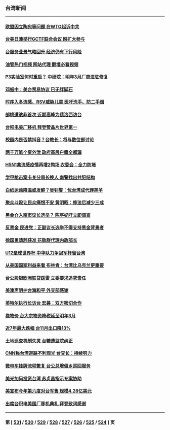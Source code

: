 ### 台湾新闻
---
#### [欧盟因立陶宛等问题 在WTO起诉中共](../../pages/ncid1349361/n13880268.md?12080045) 
#### [台美日澳举行GCTF联合会议 盼扩大参与](../../pages/ncid1349361/n13880053.md?12080045) 
#### [台服务业景气略回升 经济仍有下行风险](../../pages/ncid1349361/n13880280.md?12080045) 
#### [油管热门视频 网站代理 翻墙必看视频](http://138.2.39.72:81/youtube.html?epic-marker?12080045)
#### [P3实验室何时重启？ 中研院：明年3月厂商进驻修复](../../pages/ncid1349361/n13880279.md?12080045) 
#### [邓振中：美台贸易协议 已无绊脚石](../../pages/ncid1349361/n13880264.md?12080045) 
#### [时序入冬流感、RSV威胁儿童 医吁洗手、防二手烟](../../pages/ncid1349361/n13880284.md?12080045) 
#### [部桃遭骇非首次 近期高峰为裴洛西访台](../../pages/ncid1349361/n13880275.md?12080045) 
#### [台积电美厂移机 拜登赞晶片世界第一](../../pages/ncid1349361/n13880259.md?12080045) 
#### [校园内是否禁抖音？台教长：将与数位部讨论](../../pages/ncid1349361/n13880283.md?12080045) 
#### [两千万笔个资外泄 政府高层户籍全都漏](../../pages/ncid1349361/n13880272.md?12080045) 
#### [H5N1禽流感疫情再增2鸭场 农委会：全力防堵](../../pages/ncid1349361/n13880273.md?12080045) 
#### [学甲枪击案卡关分局长换人 南警找出共犯结构](../../pages/ncid1349361/n13880232.md?12080045) 
#### [白纸运动降温或发酵？吴钊燮：忧台湾成代罪羔羊](../../pages/ncid1349361/n13880229.md?12080045) 
#### [聚众斗殴让民众痛恨不安 黄明昭：修法后减少三成](../../pages/ncid1349361/n13880236.md?12080045) 
#### [黑金介入南市议长选举？ 陈亭妃吁立即调查](../../pages/ncid1349361/n13880235.md?12080045) 
#### [反黑金 民进党：正副议长选举不得支持黑金背景者](../../pages/ncid1349361/n13880238.md?12080045) 
#### [徐国勇请辞获准 花敬群代理内政部长](../../pages/ncid1349361/n13880230.md?12080045) 
#### [U12垒球世界杯 中华队力争冠军杯留台湾](../../pages/ncid1349361/n13880126.md?12080045) 
#### [从美国国家利益来看 布林肯：台湾比乌克兰更重要](../../pages/ncid1349361/n13880218.md?12080045) 
#### [台公股银欧洲联贷踩雷 立委要求追究责任](../../pages/ncid1349361/n13880206.md?12080045) 
#### [美澳声明护台海和平 外交部感谢](../../pages/ncid1349361/n13880214.md?12080045) 
#### [英特尔执行长访台 宏碁：双方密切合作](../../pages/ncid1349361/n13880207.md?12080045) 
#### [稳物价 台大宗物资降税延至明年3月](../../pages/ncid1349361/n13880115.md?12080045) 
#### [近7年最大跌幅 台11月出口降13%](../../pages/ncid1349361/n13880099.md?12080045) 
#### [土地巡查机制失灵 台糖遭监院纠正](../../pages/ncid1349361/n13880174.md?12080045) 
#### [CNN称台湾道路不利观光 台交长：持续努力](../../pages/ncid1349361/n13880153.md?12080045) 
#### [微电车挂牌流程繁复 台公总增偏乡巡回服务](../../pages/ncid1349361/n13880113.md?12080045) 
#### [美光加码投资台湾 苏贞昌指示专案协助](../../pages/ncid1349361/n13880012.md?12080045) 
#### [美宣布今年第六度对台军售 规模4.28亿美元](../../pages/ncid1349361/n13879921.md?12080045) 
#### [出席台积电美国厂移机典礼 拜登致词感谢](../../pages/ncid1349361/n13879848.md?12080045) 

---
#### 第 [ [531](./531.md?12080045) / [530](./530.md?12080045) / [529](./529.md?12080045) / [528](./528.md?12080045) / [527](./527.md?12080045) / [526](./526.md?12080045) / [525](./525.md?12080045) / [524](./524.md?12080045) ] 页
